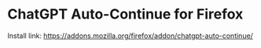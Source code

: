 # ChatGPT Auto-Continue for Firefox

Install link: https://addons.mozilla.org/firefox/addon/chatgpt-auto-continue/

